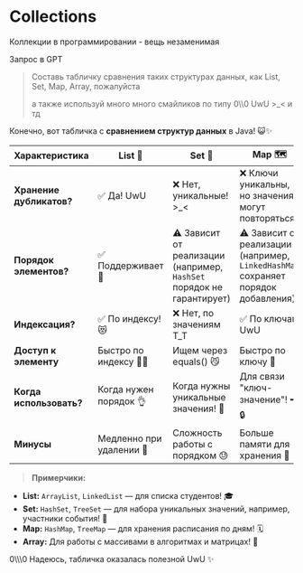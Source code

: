 # Collections

Коллекции в программировании - вещь незаменимая

Запрос в GPT
> Составь табличку сравнения таких структурах данных, как List, Set, Map, Array, пожалуйста
>
>а также используй много много смайликов по типу 0\\\0
UwU >_< и тд

Конечно, вот табличка с **сравнением структур данных** в Java! 😺✨

| **Характеристика**     | **List** 📝                   | **Set** 🔗                  | **Map** 🗺️                | **Array** 📦                |
|-------------------------|------------------------------|----------------------------|---------------------------|----------------------------|
| **Хранение дубликатов?** | ✅ Да! UwU                  | ❌ Нет, уникальные! >_<    | ❌ Ключи уникальны, но значения могут повторяться! | ✅ Да UwU, сколько угодно! |
| **Порядок элементов?**  | ✅ Поддерживает 🥳            | ⚠️ Зависит от реализации (например, `HashSet` порядок не гарантирует) | ⚠️ Зависит от реализации (например, `LinkedHashMap` сохраняет порядок добавления) | ✅ Всегда сохраняется UwU |
| **Индексация?**          | ✅ По индексу! 😻           | ❌ Нет, по значениям T_T   | ✅ По ключам UwU          | ✅ По индексу UwU          |
| **Доступ к элементу**   | Быстро по индексу 🏃‍♂️       | Ищем через equals() 😼     | Быстро по ключу 🚀        | Быстро по индексу 📍      |
| **Когда использовать?** | Когда нужен порядок 👌       | Когда нужны уникальные значения! 🧩 | Для связи "ключ-значение"! 🗝️🔒 | Когда известно фиксированное количество элементов! 🚀 |
| **Минусы**              | Медленно при удалении 🥲     | Сложность работы с порядком 😓 | Больше памяти для хранения 🔋 | Фиксированный размер! 😿 |

> **Примерчики:**  
- **List:** `ArrayList`, `LinkedList` — для списка студентов! 🎓  
- **Set:** `HashSet`, `TreeSet` — для набора уникальных значений, например, участники события! 🎉  
- **Map:** `HashMap`, `TreeMap` — для хранения расписания по дням! 🗓️  
- **Array:** Для работы с массивами в алгоритмах и матрицах! 🧮

0\\\\\0 Надеюсь, табличка оказалась полезной UwU ✨